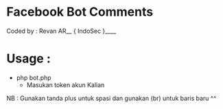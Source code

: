 # Facebook Bot Comments
Coded by : Revan AR__
{ IndoSec }____

# Usage :
- php bot.php
    - Masukan token akun Kalian
    
NB : Gunakan tanda plus untuk spasi dan gunakan (br) untuk baris baru ^^
